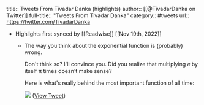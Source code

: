 title:: Tweets From Tivadar Danka (highlights)
author:: [[@TivadarDanka on Twitter]]
full-title:: "Tweets From Tivadar Danka"
category:: #tweets
url:: https://twitter.com/TivadarDanka

- Highlights first synced by [[Readwise]] [[Nov 19th, 2022]]
	- The way you think about the exponential function is (probably) wrong.
	  
	  Don't think so? I'll convince you. Did you realize that multiplying 𝑒 by itself π times doesn't make sense?
	  
	  Here is what's really behind the most important function of all time: 
	  
	  ![](https://pbs.twimg.com/media/FYBz4-cVQAYEmhf.jpg) ([View Tweet](https://twitter.com/TivadarDanka/status/1549365697678942209))